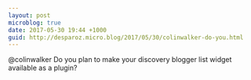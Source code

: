 ```yaml
---
layout: post
microblog: true
date: 2017-05-30 19:44 +1000
guid: http://desparoz.micro.blog/2017/05/30/colinwalker-do-you.html
---
```

@colinwalker Do you plan to make your discovery blogger list widget available as a plugin?
